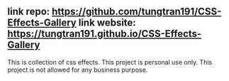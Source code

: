 link repo: https://github.com/tungtran191/CSS-Effects-Gallery
link website: https://tungtran191.github.io/CSS-Effects-Gallery
-------
This is collection of css effects.
This project is personal use only.
This project is not allowed for any business purpose.